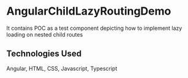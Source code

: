 # AngularChildLazyRoutingDemo
It contains POC as a test component depicting how to implement lazy loading on nested child routes

## Technologies Used
Angular, HTML, CSS, Javascript, Typescript
